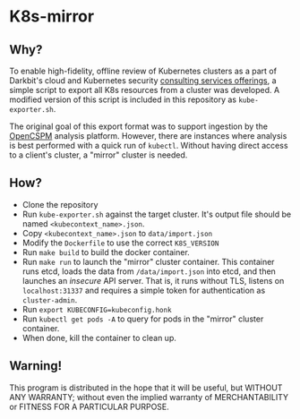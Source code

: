 # K8s-mirror

## Why?

To enable high-fidelity, offline review of Kubernetes clusters as a part of Darkbit's cloud and Kubernetes security [consulting services offerings](https://darkbit.io/services/), a simple script to export all K8s resources from a cluster was developed.  A modified version of this script is included in this repository as `kube-exporter.sh`.

The original goal of this export format was to support ingestion by the [OpenCSPM](https://github.com/opencspm/opencspm) analysis platform.  However, there are instances where analysis is best performed with a quick run of `kubectl`.  Without having direct access to a client's cluster, a "mirror" cluster is needed.

## How?

* Clone the repository
* Run `kube-exporter.sh` against the target cluster.  It's output file should be named `<kubecontext_name>.json`.
* Copy `<kubecontext_name>.json` to `data/import.json`
* Modify the `Dockerfile` to use the correct `K8S_VERSION`
* Run `make build` to build the docker container.
* Run `make run` to launch the "mirror" cluster container.  This container runs etcd, loads the data from `/data/import.json` into etcd, and then launches an _insecure_ API server.  That is, it runs without TLS, listens on `localhost:31337` and requires a simple token for authentication as `cluster-admin`.
* Run `export KUBECONFIG=kubeconfig.honk`
* Run `kubectl get pods -A` to query for pods in the "mirror" cluster container.
* When done, kill the container to clean up.

## Warning!

This program is distributed in the hope that it will be useful, but WITHOUT ANY WARRANTY; without even the implied warranty of MERCHANTABILITY or FITNESS FOR A PARTICULAR PURPOSE.
